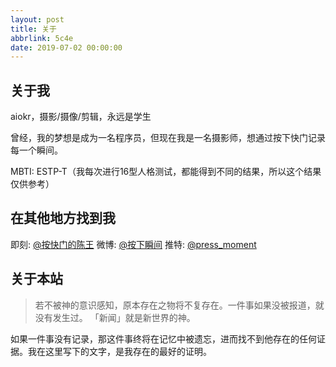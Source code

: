 ```yaml
---
layout: post
title: 关于
abbrlink: 5c4e
date: 2019-07-02 00:00:00
---
```


## 关于我

aiokr，摄影/摄像/剪辑，永远是学生

曾经，我的梦想是成为一名程序员，但现在我是一名摄影师，想通过按下快门记录每一个瞬间。

MBTI: ESTP-T（我每次进行16型人格测试，都能得到不同的结果，所以这个结果仅供参考）


## 在其他地方找到我

即刻: [@按快门的陈王](https://jike.city/photup)
微博: [@按下瞬间](https://weibo.com/u/6986283843)
推特: [@press_moment](https://twitter.com/press_moment)

## 关于本站

> 若不被神的意识感知，原本存在之物将不复存在。一件事如果没被报道，就没有发生过。 「新闻」就是新世界的神。

如果一件事没有记录，那这件事终将在记忆中被遗忘，进而找不到他存在的任何证据。我在这里写下的文字，是我存在的最好的证明。
